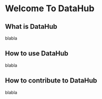 # Welcome To DataHub

## What is DataHub

blabla 

## How to use DataHub

blabla 

## How to contribute to DataHub

blabla 
